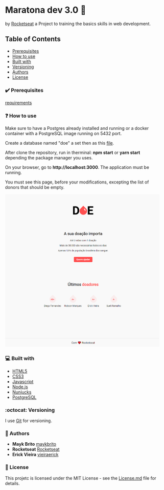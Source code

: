 # Maratona dev 3.0 :rocket:

by [Rocketseat](https://rocketseat.com.br/)
a Project to training the basics skills in web development.

## Table of Contents

<!--ts-->

* [Prerequisites](#prerequisites)
* [How to use](#how-to-use)
* [Built with](#built-with)
* [Versioning](#versioning)
* [Authors](#authors)
* [License](#license)

<!--te-->


### :heavy_check_mark: Prerequisites

[requirements](requirements.txt)

### :question: How to use

Make sure to have a Postgres already installed and running or a docker container with a PostgreSQL image running on 5432 port. 

Create a database named "doe" a set then as this [file](database.txt).

After clone the repository, run in therminal: **npm start** or **yarn start** depending the package manager you uses. 

On your browser, go to **http://localhost:3000**. The application must be running.

You must see this page, before your modifications, excepting the list of donors that should be empty.

![result](/public/final_page.png)

### :computer: Built with

* [HTML5](https://www.w3.org/html/)
* [CSS3](https://www.w3.org/Style/CSS/Overview.en.html)
* [Javascript](https://www.javascript.com/)
* [Node.js](https://nodejs.org/en/)
* [Nunjucks](https://mozilla.github.io/nunjucks/)
* [PostgreSQL](https://www.postgresql.org/) 

### :octocat: Versioning
I use [Git](https://git-scm.com/) for versioning.

### :handshake: Authors

* **Mayk Brito** [maykbrito](https://github.com/maykbrito)
* **Rocketseat** [Rocketseat](https://github.com/Rocketseat)
* **Erick Vieira** [vieiraerick](https://github.com/vieiraerick)

### :key: License

This projetc is licensed under the MIT License - see the [License.md](LICENSE) file for details.